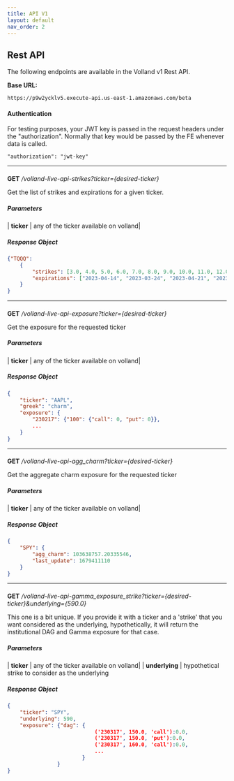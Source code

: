 ```yaml
---
title: API V1
layout: default
nav_order: 2
---
```


## Rest API

The following endpoints are available in the Volland v1 Rest API.

**Base URL:**

`https://p9w2ycklv5.execute-api.us-east-1.amazonaws.com/beta`

#### Authentication

For testing purposes, your JWT key is passed in the request headers under the "authorization". Normally that key would be passed by the FE whenever data is called.

`"authorization": "jwt-key"`

____________________________________________________________________________

#### 

**GET** _/volland-live-api-strikes?ticker={desired-ticker}_


Get the list of strikes and expirations for a given ticker.

##### Parameters

| **ticker** | any of the ticker available on volland|


##### Response Object

```json
{"TQQQ": 
	{
		"strikes": [3.0, 4.0, 5.0, 6.0, 7.0, 8.0, 9.0, 10.0, 11.0, 12.0, 13.0, 14.0, 15.0, 16.5, 16.0, 18.5, 19.5, 20.5, 21.0, 19.0, 23.0, 24.5, 25.0, 26.5, 27.5, 24.0, 27.0, 26.0, 28.0, 29.0, 31.0, 32.0, 34.0, 35.0, 30.5, 37.0, 38.0, 39.0, 40.0, 33.0, 42.5, 36.0, 37.5, 45.0, 47.5, 50.0, 52.5, 55.0, 57.5, 60.0, 62.5, 65.0, 67.5, 68.5, 69.0, 70.0, 71.5, 71.0, 73.5, 74.0, 75.0, 72.0, 77.0, 78.0, 79.5, 80.0, 79.0, 82.5, 81.5, 80.5, 85.0, 17.0, 17.5, 87.5, 81.0, 90.0, 18.0, 92.5, 95.0, 97.5, 100.0, 20.0, 102.5, 105.0, 21.5, 107.5, 110.0, 22.5, 22.0, 112.5, 115.0, 23.5, 117.5, 120.0, 122.5, 125.0, 25.5, 127.5, 130.0, 132.5, 135.0, 28.5, 29.5, 30.0, 31.5, 32.5, 69.5, 70.5, 14.5, 72.5, 73.0, 74.5, 75.5, 15.5, 76.0, 76.5, 77.5, 78.5, 82.0, 83.0], 
		"expirations": ["2023-04-14", "2023-03-24", "2023-04-21", "2023-04-28", "2023-04-06", "2024-01-19", "2023-03-17", "2023-03-31", "2023-09-15", "2023-06-16", "2025-01-17"]
	}
}
```

____________________________________________________________________________

#### 

**GET** _/volland-live-api-exposure?ticker={desired-ticker}_


Get the exposure for the requested ticker

##### Parameters

| **ticker** | any of the ticker available on volland|


##### Response Object

```json
{
	"ticker": "AAPL",
	"greek": "charm",
	"exposure": {
		"230217": {"100": {"call": 0, "put": 0}},
		...
	} 
}
```


____________________________________________________________________________

#### 

**GET** _/volland-live-api-agg_charm?ticker={desired-ticker}_


Get the aggregate charm exposure for the requested ticker

##### Parameters

| **ticker** | any of the ticker available on volland|


##### Response Object

```json
{
	"SPY": {
		"agg_charm": 103638757.20335546, 
		"last_update": 1679411110
	}
}
```


____________________________________________________________________________

#### 

**GET** _/volland-live-api-gamma_exposure_strike?ticker={desired-ticker}&underlying={590.0}_


This one is a bit unique. If you provide it with a ticker and a 'strike' that you want considered as the underlying, hypothetically, it will return the institutional DAG and Gamma exposure for that case.

##### Parameters

| **ticker** | any of the ticker available on volland|
| **underlying** | hypothetical strike to consider as the underlying


##### Response Object

```json
{
	"ticker": "SPY",
	"underlying": 590,
	"exposure": {"dag": {
							('230317', 150.0, 'call'):0.0,
							('230317', 150.0, 'put'):0.0,
							('230317', 160.0, 'call'):0.0,
							...
						}
				}
}
```